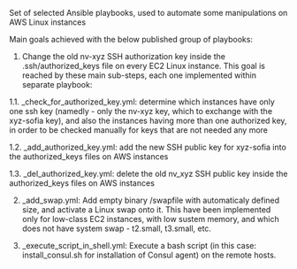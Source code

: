 Set of selected Ansible playbooks, used to automate some manipulations on AWS Linux instances

Main goals achieved with the below published group of playbooks:

1. Change the old nv-xyz SSH authorization key inside the .ssh/authorized_keys file on every EC2 Linux instance. This goal is reached by these main sub-steps, each one implemented within separate playbook:

  1.1. _check_for_authorized_key.yml: determine which instances have only one ssh key (namedly - only the nv-xyz key, which to exchange with the xyz-sofia key), and also the instances having more than one authorized key, in order to be checked manually for keys that are not needed any more

  1.2. _add_authorized_key.yml: add the new SSH public key for xyz-sofia into the authorized_keys files on AWS instances

  1.3. _del_authorized_key.yml: delete the old nv_xyz SSH public key inside the authorized_keys files on AWS instances

2. _add_swap.yml: Add empty binary /swapfile with automaticaly defined size, and activate a Linux swap onto it. This have been implemented only for low-class EC2 instances, with low sustem memory, and which does not have system swap - t2.small, t3.small, etc.

3. _execute_script_in_shell.yml: Execute a bash script (in this case: install_consul.sh for installation of Consul agent) on the remote hosts.
